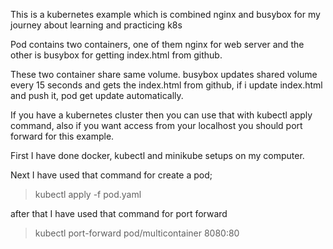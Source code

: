 
This is a kubernetes example which is combined nginx and busybox for my journey about learning and practicing k8s 

Pod contains two containers, one of them nginx for web server and the other is busybox for getting index.html from github.

These two container share same volume. busybox updates shared volume every 15 seconds and gets the index.html from github, if i update index.html and push it, pod get update automatically.

If you have a kubernetes cluster then you can use that with kubectl apply command, also if you want access from your localhost you should port forward for this example.

First I have done docker, kubectl and minikube setups on my computer.

Next I have used that command for create a pod;

> kubectl apply -f pod.yaml

after that I have used that command for port forward

> kubectl port-forward pod/multicontainer 8080:80
